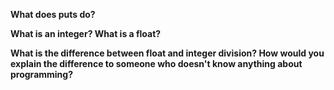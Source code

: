 **What does puts do?**



**What is an integer? What is a float?**



**What is the difference between float and integer division? How would you explain the difference to someone who doesn't know anything about programming?**

